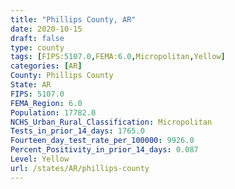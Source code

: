 ```yaml
---
title: "Phillips County, AR"
date: 2020-10-15
draft: false
type: county
tags: [FIPS:5107.0,FEMA:6.0,Micropolitan,Yellow]
categories: [AR]
County: Phillips County
State: AR
FIPS: 5107.0
FEMA_Region: 6.0
Population: 17782.0
NCHS_Urban_Rural_Classification: Micropolitan
Tests_in_prior_14_days: 1765.0
Fourteen_day_test_rate_per_100000: 9926.0
Percent_Positivity_in_prior_14_days: 0.087
Level: Yellow
url: /states/AR/phillips-county
---
```



